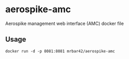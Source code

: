 # aerospike-amc

Aerospike management web interface (AMC) docker file

## Usage

    docker run -d -p 8081:8081 mrbar42/aerospike-amc

